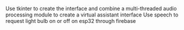 Use tkinter to create the interface and combine a multi-threaded audio processing module to create a virtual assistant interface
Use speech to request light bulb on or off on esp32 through firebase
